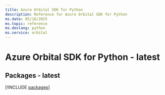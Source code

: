 ```yaml
---
title: Azure Orbital SDK for Python
description: Reference for Azure Orbital SDK for Python
ms.date: 05/16/2025
ms.topic: reference
ms.devlang: python
ms.service: orbital
---
```

# Azure Orbital SDK for Python - latest
## Packages - latest
[!INCLUDE [packages](orbital-index.md)]